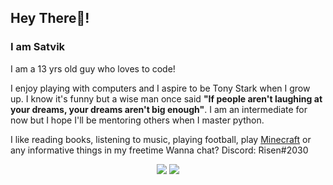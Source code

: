 

## Hey There👋!
### I am Satvik

I am a 13 yrs old guy who loves to code!

I enjoy playing with computers and I aspire to be Tony Stark when I grow up. I know it's funny but a wise man once said **"If people aren't laughing at your dreams, your dreams aren't big enough"**. I am an intermediate for now but I hope I'll be mentoring others when I master python.

I like reading books, listening to music, playing football, play <a href="https://www.minecraft.net/en-us">Minecraft</a> or any informative things in my freetime
Wanna chat? Discord: Risen#2030

<div align="center">
  <img vertical-align="middle" src="https://github-readme-stats.vercel.app/api?username=Risen54&count_private=true&show_icon=true&theme=dracula">
  <img vertical-align="middle" src="https://github-readme-stats.vercel.app/api/top-langs/?username=Risen54&theme=dracula&hide=C++&layout=compact">
</div>
